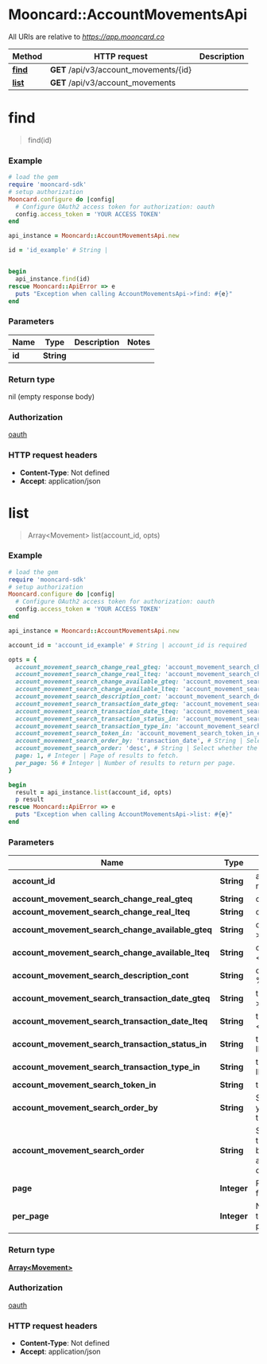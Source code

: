 # Mooncard::AccountMovementsApi

All URIs are relative to *https://app.mooncard.co*

Method | HTTP request | Description
------------- | ------------- | -------------
[**find**](AccountMovementsApi.md#find) | **GET** /api/v3/account_movements/{id} | 
[**list**](AccountMovementsApi.md#list) | **GET** /api/v3/account_movements | 


# **find**
> find(id)



### Example
```ruby
# load the gem
require 'mooncard-sdk'
# setup authorization
Mooncard.configure do |config|
  # Configure OAuth2 access token for authorization: oauth
  config.access_token = 'YOUR ACCESS TOKEN'
end

api_instance = Mooncard::AccountMovementsApi.new

id = 'id_example' # String | 


begin
  api_instance.find(id)
rescue Mooncard::ApiError => e
  puts "Exception when calling AccountMovementsApi->find: #{e}"
end
```

### Parameters

Name | Type | Description  | Notes
------------- | ------------- | ------------- | -------------
 **id** | **String**|  | 

### Return type

nil (empty response body)

### Authorization

[oauth](../README.md#oauth)

### HTTP request headers

 - **Content-Type**: Not defined
 - **Accept**: application/json



# **list**
> Array&lt;Movement&gt; list(account_id, opts)



### Example
```ruby
# load the gem
require 'mooncard-sdk'
# setup authorization
Mooncard.configure do |config|
  # Configure OAuth2 access token for authorization: oauth
  config.access_token = 'YOUR ACCESS TOKEN'
end

api_instance = Mooncard::AccountMovementsApi.new

account_id = 'account_id_example' # String | account_id is required

opts = { 
  account_movement_search_change_real_gteq: 'account_movement_search_change_real_gteq_example', # String | change_real >= ?
  account_movement_search_change_real_lteq: 'account_movement_search_change_real_lteq_example', # String | change_real <= ?
  account_movement_search_change_available_gteq: 'account_movement_search_change_available_gteq_example', # String | change_available >= ?
  account_movement_search_change_available_lteq: 'account_movement_search_change_available_lteq_example', # String | change_available <= ?
  account_movement_search_description_cont: 'account_movement_search_description_cont_example', # String | description = %?%
  account_movement_search_transaction_date_gteq: 'account_movement_search_transaction_date_gteq_example', # String | transaction_date >= ?
  account_movement_search_transaction_date_lteq: 'account_movement_search_transaction_date_lteq_example', # String | transaction_date <= ?
  account_movement_search_transaction_status_in: 'account_movement_search_transaction_status_in_example', # String | transaction_status IN (?)
  account_movement_search_transaction_type_in: 'account_movement_search_transaction_type_in_example', # String | transaction_type IN (?)
  account_movement_search_token_in: 'account_movement_search_token_in_example', # String | token IN (?)
  account_movement_search_order_by: 'transaction_date', # String | Select which field you want to order the results by
  account_movement_search_order: 'desc', # String | Select whether the results should be sorted in ascending or descending order
  page: 1, # Integer | Page of results to fetch.
  per_page: 56 # Integer | Number of results to return per page.
}

begin
  result = api_instance.list(account_id, opts)
  p result
rescue Mooncard::ApiError => e
  puts "Exception when calling AccountMovementsApi->list: #{e}"
end
```

### Parameters

Name | Type | Description  | Notes
------------- | ------------- | ------------- | -------------
 **account_id** | **String**| account_id is required | 
 **account_movement_search_change_real_gteq** | **String**| change_real &gt;&#x3D; ? | [optional] 
 **account_movement_search_change_real_lteq** | **String**| change_real &lt;&#x3D; ? | [optional] 
 **account_movement_search_change_available_gteq** | **String**| change_available &gt;&#x3D; ? | [optional] 
 **account_movement_search_change_available_lteq** | **String**| change_available &lt;&#x3D; ? | [optional] 
 **account_movement_search_description_cont** | **String**| description &#x3D; %?% | [optional] 
 **account_movement_search_transaction_date_gteq** | **String**| transaction_date &gt;&#x3D; ? | [optional] 
 **account_movement_search_transaction_date_lteq** | **String**| transaction_date &lt;&#x3D; ? | [optional] 
 **account_movement_search_transaction_status_in** | **String**| transaction_status IN (?) | [optional] 
 **account_movement_search_transaction_type_in** | **String**| transaction_type IN (?) | [optional] 
 **account_movement_search_token_in** | **String**| token IN (?) | [optional] 
 **account_movement_search_order_by** | **String**| Select which field you want to order the results by | [optional] [default to transaction_date]
 **account_movement_search_order** | **String**| Select whether the results should be sorted in ascending or descending order | [optional] [default to desc]
 **page** | **Integer**| Page of results to fetch. | [optional] [default to 1]
 **per_page** | **Integer**| Number of results to return per page. | [optional] 

### Return type

[**Array&lt;Movement&gt;**](Movement.md)

### Authorization

[oauth](../README.md#oauth)

### HTTP request headers

 - **Content-Type**: Not defined
 - **Accept**: application/json



